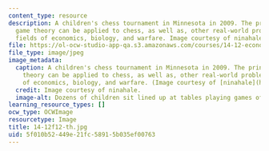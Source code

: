 ```yaml
---
content_type: resource
description: A children's chess tournament in Minnesota in 2009. The principles of
  game theory can be applied to chess, as well as, other real-world problems in the
  fields of economics, biology, and warfare. Image courtesy of ninahale.
file: https://ol-ocw-studio-app-qa.s3.amazonaws.com/courses/14-12-economic-applications-of-game-theory-fall-2012/5f010b52449e21fc58915b035ef00763_14-12f12-th.jpg
file_type: image/jpeg
image_metadata:
  caption: A children's chess tournament in Minnesota in 2009. The principles of game
    theory can be applied to chess, as well as, other real-world problems in the fields
    of economics, biology, and warfare. (Image courtesy of [ninahale](http://en.wikipedia.org/wiki/File:Kids_chess_tournament.jpg).)
  credit: Image courtesy of ninahale.
  image-alt: Dozens of children sit lined up at tables playing games of chess.
learning_resource_types: []
ocw_type: OCWImage
resourcetype: Image
title: 14-12f12-th.jpg
uid: 5f010b52-449e-21fc-5891-5b035ef00763
---
```

